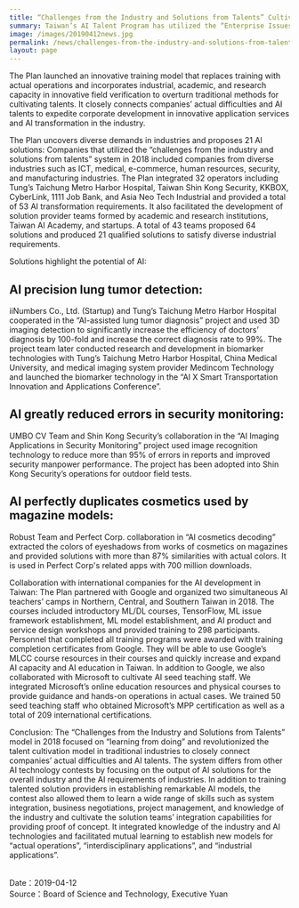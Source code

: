 ```yaml
---
title: “Challenges from the Industry and Solutions from Talents” Cultivate Talents for Applications in New AI Era
summary: Taiwan’s AI Talent Program has utilized the “Enterprise Issues”, “Issues Solving”, “Talent Training”, and “Link International” system to assist AI development in industries and cultivate AI talents to build exclusive AI applications for companies.
image: /images/20190412news.jpg
permalink: /news/challenges-from-the-industry-and-solutions-from-talents-cultivate-talents-for-applications-in-new-ai-era/
layout: page
---
```

The Plan launched an innovative training model that replaces training with actual operations and incorporates industrial, academic, and research capacity in innovative field verification to overturn traditional methods for cultivating talents. It closely connects companies’ actual difficulties and AI talents to expedite corporate development in innovative application services and AI transformation in the industry.

The Plan uncovers diverse demands in industries and proposes 21 AI solutions:
Companies that utilized the “challenges from the industry and solutions from talents” system in 2018 included companies from diverse industries such as ICT, medical, e-commerce, human resources, security, and manufacturing industries. The Plan integrated 32 operators including Tung’s Taichung Metro Harbor Hospital, Taiwan Shin Kong Security, KKBOX, CyberLink, 1111 Job Bank, and Asia Neo Tech Industrial and provided a total of 53 AI transformation requirements.
It also facilitated the development of solution provider teams formed by academic and research institutions, Taiwan AI Academy, and startups. A total of 43 teams proposed 64 solutions and produced 21 qualified solutions to satisfy diverse industrial requirements.

Solutions highlight the potential of AI:
## **AI precision lung tumor detection:** 
iiNumbers Co., Ltd. (Startup) and Tung’s Taichung Metro Harbor Hospital cooperated in the “AI-assisted lung tumor diagnosis” project and used 3D imaging detection to significantly increase the efficiency of doctors’ diagnosis by 100-fold and increase the correct diagnosis rate to 99%. The project team later conducted research and development in biomarker technologies with Tung’s Taichung Metro Harbor Hospital, China Medical University, and medical imaging system provider Medincom Technology and launched the biomarker technology in the “AI X Smart Transportation Innovation and Applications Conference”.
## **AI greatly reduced errors in security monitoring:**
UMBO CV Team and Shin Kong Security’s collaboration in the “AI Imaging Applications in Security Monitoring” project used image recognition technology to reduce more than 95% of errors in reports and improved security manpower performance. The project has been adopted into Shin Kong Security’s operations for outdoor field tests.
## **AI perfectly duplicates cosmetics used by magazine models:**
Robust Team and Perfect Corp. collaboration in “AI cosmetics decoding” extracted the colors of eyeshadows from works of cosmetics on magazines and provided solutions with more than 87% similarities with actual colors. It is used in Perfect Corp's related apps with 700 million downloads.

Collaboration with international companies for the AI development in Taiwan:
The Plan partnered with Google and organized two simultaneous AI teachers’ camps in Northern, Central, and Southern Taiwan in 2018. The courses included introductory ML/DL courses, TensorFlow, ML issue framework establishment, ML model establishment, and AI product and service design workshops and provided training to 298 participants.
Personnel that completed all training programs were awarded with training completion certificates from Google. They will be able to use Google’s MLCC course resources in their courses and quickly increase and expand AI capacity and AI education in Taiwan.
In addition to Google, we also collaborated with Microsoft to cultivate AI seed teaching staff. We integrated Microsoft’s online education resources and physical courses to provide guidance and hands-on operations in actual cases. We trained 50 seed teaching staff who obtained Microsoft’s MPP certification as well as a total of 209 international certifications.

Conclusion:
The “Challenges from the Industry and Solutions from Talents” model in 2018 focused on “learning from doing” and revolutionized the talent cultivation model in traditional industries to closely connect companies’ actual difficulties and AI talents. The system differs from other AI technology contests by focusing on the output of AI solutions for the overall industry and the AI requirements of industries. In addition to training talented solution providers in establishing remarkable AI models, the contest also allowed them to learn a wide range of skills such as system integration, business negotiations, project management, and knowledge of the industry and cultivate the solution teams’ integration capabilities for providing proof of concept. It integrated knowledge of the industry and AI technologies and facilitated mutual learning to establish new models for “actual operations”, “interdisciplinary applications”, and “industrial applications”.

<br/>
Date：2019-04-12
<br/>
Source：Board of Science and Technology, Executive Yuan
